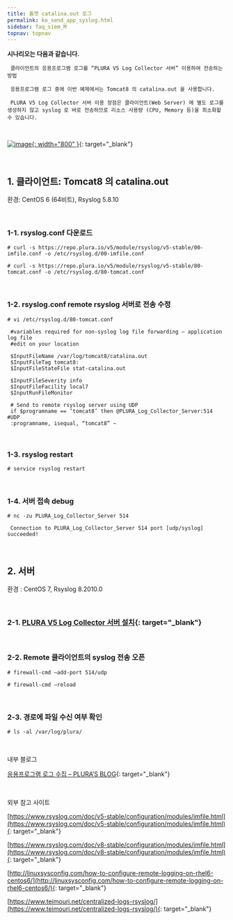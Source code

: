 ```yaml
---
title: 톰캣 catalina.out 로그
permalink: ko_send_app_syslog.html
sidebar: faq_siem_M
topnav: topnav
---
```


**시나리오는 다음과 같습니다.**

     클라이언트의 응용프로그램 로그를 “PLURA V5 Log Collector 서버” 이용하여 전송하는 방법

     응용프로그램 로그 중에 이번 예제에서는 Tomcat8 의 catalina.out 을 사용합니다.

     PLURA V5 Log Collector 서버 이용 장점은 클라이언트(Web Server) 에 별도 로그를 생성하지 않고 syslog 로 바로 전송하므로 리소스 사용량 (CPU, Memory 등)을 최소화할 수 있습니다.

<br />

 [![image](/docs/images/Additianal/send/1.png){: width="800" }](/docs/images/Additianal/send/1.png){: target="_blank"}

<br />

## 1. 클라이언트: Tomcat8 의 catalina.out

 환경: CentOS 6 (64비트), Rsyslog 5.8.10

<br /> 

### 1-1. rsyslog.conf 다운로드

`# curl -s https://repo.plura.io/v5/module/rsyslog/v5-stable/00-imfile.conf -o /etc/rsyslog.d/00-imfile.conf`

`# curl -s https://repo.plura.io/v5/module/rsyslog/v5-stable/80-tomcat.conf -o /etc/rsyslog.d/80-tomcat.conf`

<br />

### 1-2. rsyslog.conf remote rsyslog 서버로 전송 수정

`# vi /etc/rsyslog.d/80-tomcat.conf`

     #variables required for non-syslog log file forwarding – application log file
     #edit on your location

     $InputFileName /var/log/tomcat8/catalina.out
     $InputFileTag tomcat8:
     $InputFileStateFile stat-catalina.out

     $InputFileSeverity info
     $InputFileFacility local7
     $InputRunFileMonitor

     # Send to remote rsyslog server using UDP
     if $programname == ‘tomcat8’ then @PLURA_Log_Collector_Server:514 #UDP
     :programname, isequal, “tomcat8” ~

<br />

### 1-3. rsyslog restart

`# service rsyslog restart`

<br />

### 1-4. 서버 접속 debug

`# nc -zu PLURA_Log_Collector_Server 514`

     Connection to PLURA_Log_Collector_Server 514 port [udp/syslog] succeeded!

<br />

## 2. 서버

 환경 : CentOS 7, Rsyslog 8.2010.0

<br />

### 2-1. [PLURA V5 Log Collector 서버 설치](https://qubitsec.github.io/ko_p_agent_lin_srv.html){: target="_blank"}

<br />

### 2-2. Remote 클라이언트의 syslog 전송 오픈

`# firewall-cmd –add-port 514/udp`

`# firewall-cmd –reload`

<br />

### 2-3. 경로에 파일 수신 여부 확인

`# ls -al /var/log/plura/`

<br />

내부 블로그

[응용프로그램 로그 수집 – PLURA’S BLOG](https://qubitsec.github.io/ko_rsys_log.html){: target="_blank"}

<br />

외부 참고 사이트

[https://www.rsyslog.com/doc/v5-stable/configuration/modules/imfile.html](https://www.rsyslog.com/doc/v5-stable/configuration/modules/imfile.html){: target="_blank"}

[https://www.rsyslog.com/doc/v8-stable/configuration/modules/imfile.html](https://www.rsyslog.com/doc/v8-stable/configuration/modules/imfile.html){: target="_blank"}

[http://linuxsysconfig.com/how-to-configure-remote-logging-on-rhel6-centos6/](http://linuxsysconfig.com/how-to-configure-remote-logging-on-rhel6-centos6/){: target="_blank"}

[https://www.teimouri.net/centralized-logs-rsyslog/](https://www.teimouri.net/centralized-logs-rsyslog/){: target="_blank"}

 